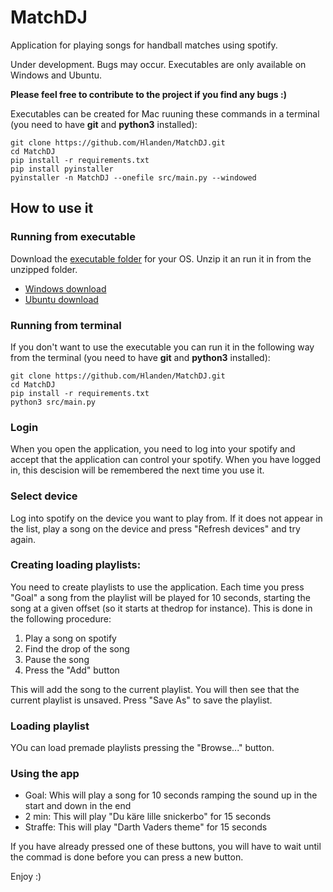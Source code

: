 # MatchDJ
Application for playing songs for handball matches using spotify. 

Under development. Bugs may occur. Executables are only available on Windows and Ubuntu.

**Please feel free to contribute to the project if you find any bugs :)**

Executables can be created for Mac ruuning these commands in a terminal (you need to have **git** and **python3** installed): 
```
git clone https://github.com/Hlanden/MatchDJ.git
cd MatchDJ
pip install -r requirements.txt
pip install pyinstaller
pyinstaller -n MatchDJ --onefile src/main.py --windowed
```

## How to use it

### Running from executable
Download the [executable folder](https://github.com/Hlanden/MatchDJ/tree/master/Executables) for your OS. Unzip it an run it in from the unzipped folder.
* [Windows download](https://github.com/Hlanden/MatchDJ/raw/master/Executables/MatchDJ_Windows.zip)
* [Ubuntu download](https://github.com/Hlanden/MatchDJ/raw/master/Executables/MatchDJ_Ubuntu.zip)

### Running from terminal
If you don't want to use the executable you can run it in the following way from the terminal (you need to have **git** and **python3** installed): 
```
git clone https://github.com/Hlanden/MatchDJ.git
cd MatchDJ
pip install -r requirements.txt
python3 src/main.py
```

### Login
When you open the application, you need to log into your spotify and accept that the application can control your spotify. When you have logged in, this descision will be remembered the next time you use it. 

### Select device
Log into spotify on the device you want to play from. If it does not appear in the list, play a song on the device and press "Refresh devices" and try again. 

### Creating loading playlists: 
You need to create playlists to use the application. Each time you press "Goal" a song from the playlist will be played for 10 seconds, starting the song at a given offset (so it starts at thedrop for instance). This is done in the following procedure:

1. Play a song on spotify 
2. Find the drop of the song
3. Pause the song 
4. Press the "Add" button

This will add the song to the current playlist. You will then see that the current playlist is unsaved. Press "Save As" to save the playlist.

### Loading playlist
YOu can load premade playlists pressing the "Browse..." button. 

### Using the app
* Goal: Whis will play a song for 10 seconds ramping the sound up in the start and down in the end
* 2 min: This will play "Du käre lille snickerbo" for 15 seconds
* Straffe: This will play "Darth Vaders theme" for 15 seconds

If you have already pressed one of these buttons, you will have to wait until the commad is done before you can press a new button. 

Enjoy :) 
